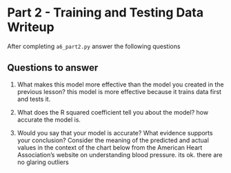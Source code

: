 # Part 2 - Training and Testing Data Writeup

After completing `a6_part2.py` answer the following questions

## Questions to answer

1. What makes this model more effective than the model you created in the previous lesson?
this model is more effective because it trains data first and tests it.

2. What does the R squared coefficient tell you about the model?
how accurate the model is.

3. Would you say that your model is accurate? What evidence supports your conclusion? Consider the meaning of the predicted and actual values in the context of the chart below from the American Heart Association’s website on understanding blood pressure.
its ok. there are no glaring outliers